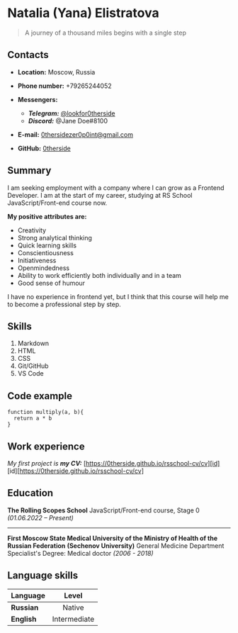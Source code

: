 # Natalia (Yana) Elistratova

> A journey of a thousand miles begins with a single step

## Contacts

* __Location:__ Moscow, Russia

* __Phone number:__ +79265244052

* __Messengers:__
    - ___Telegram:___ [@lookfor0therside](https://t.me/lookfor0therside)
    - ___Discord:___ @Jane Doe#8100

* __E-mail:__ 0thersidezer0p0int@gmail.com

* __GitHub:__ [0therside](https://github.com/0therside "Visit my GitHub profile")

## Summary

I am seeking employment with a company where I can grow as a Frontend Developer. 
I am at the start of my career, studying at RS School JavaScript/Front-end course now.

**My positive attributes are:**

* Creativity
* Strong analytical thinking
* Quick learning skills
* Conscientiousness
* Initiativeness
* Openmindedness
* Ability to work efficiently both individually and in a team
* Good sense of humour

I have no experience in frontend yet, but I think that this course will help me to become a professional step by step.

## Skills

1. Markdown
2. HTML
3. CSS
4. Git/GitHub
5. VS Code

## Code example

```
function multiply(a, b){
  return a * b
}
```

## Work experience

_My first project is_ ___my CV:___
[https://0therside.github.io/rsschool-cv/cv][id]
[id][https://0therside.github.io/rsschool-cv/cv]

## Education

**The Rolling Scopes School**
JavaScript/Front-end course, Stage 0
*(01.06.2022 – Present)*

---

**First Moscow State Medical University of the Ministry of Health of the Russian Federation**
**(Sechenov University)**
General Medicine Department
Specialist's Degree: Medical doctor 
*(2006 - 2018)*

## Language skills

Language    | Level
------------|:--------------:
**Russian** | Native
**English** | Intermediate
